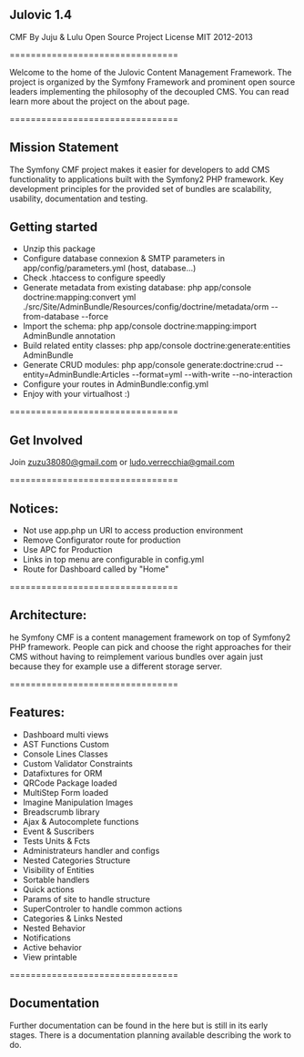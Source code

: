 <h2>Julovic 1.4</h2>

CMF By Juju &amp; Lulu
Open Source Project
License MIT
2012-2013

================================

Welcome to the home of the Julovic Content Management Framework. 
The project is organized by the Symfony Framework and prominent open source leaders implementing the philosophy of the decoupled CMS.
 You can read learn more about the project on the about page.

================================
<h2>Mission Statement</h2>
The Symfony CMF project makes it easier for developers to add CMS functionality to applications built with the Symfony2 PHP framework. 
Key development principles for the provided set of bundles are scalability, usability, documentation and testing.

<h2>Getting started</h2>

- Unzip this package
- Configure database connexion & SMTP parameters in app/config/parameters.yml (host, database...)
- Check .htaccess to configure speedly
- Generate metadata from existing database:
    php app/console doctrine:mapping:convert yml ./src/Site/AdminBundle/Resources/config/doctrine/metadata/orm --from-database --force
- Import the schema:
    php app/console doctrine:mapping:import AdminBundle annotation
- Build related entity classes:
    php app/console doctrine:generate:entities AdminBundle
- Generate CRUD modules:
    php app/console generate:doctrine:crud --entity=AdminBundle:Articles --format=yml --with-write --no-interaction
- Configure your routes in AdminBundle:config.yml
- Enjoy with your virtualhost :) 

================================

<h2>Get Involved</h2>

Join zuzu38080@gmail.com or ludo.verrecchia@gmail.com

================================

<h2>Notices:</h2>

 - Not use app.php un URI to access production environment
 - Remove Configurator route for production
 - Use APC for Production
 - Links in top menu are configurable in config.yml
 - Route for Dashboard called by "Home"

================================

<h2>Architecture:</h2>

he Symfony CMF is a content management framework on top of Symfony2 PHP framework.
People can pick and choose the right approaches for their CMS without having to reimplement various bundles over again just because they for example use a different storage server. 

================================

<h2>Features:</h2>

  - Dashboard multi views
  - AST Functions Custom
  - Console Lines Classes
  - Custom Validator Constraints
  - Datafixtures for ORM
  - QRCode Package loaded
  - MultiStep Form loaded
  - Imagine Manipulation Images
  - Breadscrumb library
  - Ajax & Autocomplete functions
  - Event & Suscribers
  - Tests Units & Fcts
  - Administrateurs handler and configs
  - Nested Categories Structure
  - Visibility of Entities 
  - Sortable handlers
  - Quick actions 
  - Params of site to handle structure
  - SuperControler to handle common actions
  - Categories & Links Nested
  - Nested Behavior 
  - Notifications
  - Active behavior
  - View printable

================================
<h2>Documentation</h2>

Further documentation can be found in the here but is still in its early stages. 
There is a documentation planning available describing the work to do.